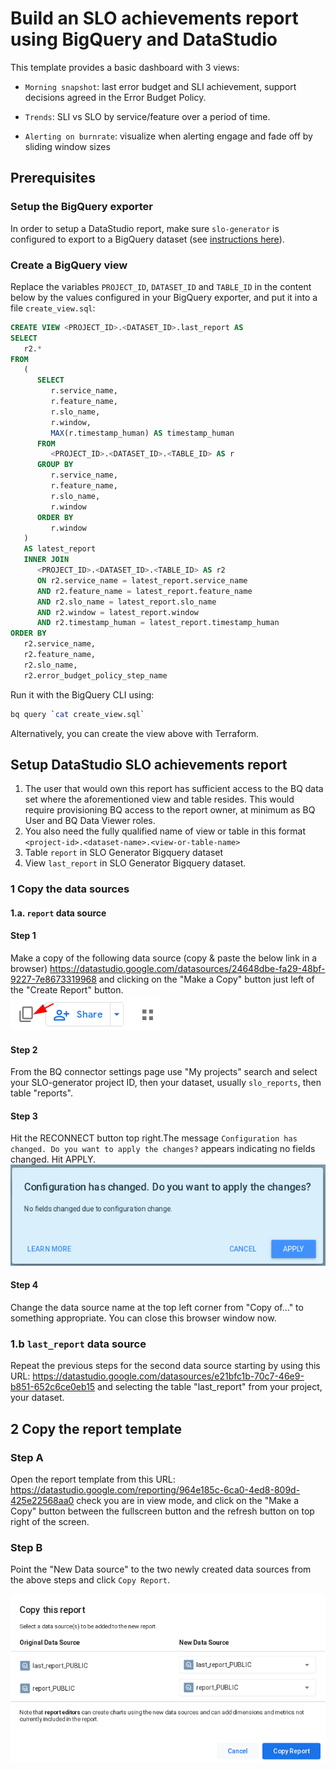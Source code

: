 # Build an SLO achievements report using BigQuery and DataStudio

This template provides a basic dashboard with 3 views:

* `Morning snapshot`: last error budget and SLI achievement, support decisions agreed in the Error Budget Policy.

* `Trends`: SLI vs SLO by service/feature over a period of time.

* `Alerting on burnrate`: visualize when alerting engage and fade off by sliding window sizes

## Prerequisites

### Setup the BigQuery exporter

In order to setup a DataStudio report, make sure `slo-generator` is configured
to export to a BigQuery dataset (see [instructions here](../providers/bigquery.md)).

### Create a BigQuery view

Replace the variables `PROJECT_ID`, `DATASET_ID` and `TABLE_ID` in the
content below by the values configured in your BigQuery exporter, and put it
into a file `create_view.sql`:

```sql
CREATE VIEW <PROJECT_ID>.<DATASET_ID>.last_report AS
SELECT
   r2.*
FROM
   (
      SELECT
         r.service_name,
         r.feature_name,
         r.slo_name,
         r.window,
         MAX(r.timestamp_human) AS timestamp_human
      FROM
         <PROJECT_ID>.<DATASET_ID>.<TABLE_ID> AS r
      GROUP BY
         r.service_name,
         r.feature_name,
         r.slo_name,
         r.window
      ORDER BY
         r.window
   )
   AS latest_report
   INNER JOIN
      <PROJECT_ID>.<DATASET_ID>.<TABLE_ID> AS r2
      ON r2.service_name = latest_report.service_name
      AND r2.feature_name = latest_report.feature_name
      AND r2.slo_name = latest_report.slo_name
      AND r2.window = latest_report.window
      AND r2.timestamp_human = latest_report.timestamp_human
ORDER BY
   r2.service_name,
   r2.feature_name,
   r2.slo_name,
   r2.error_budget_policy_step_name
```

Run it with the BigQuery CLI using:

```sh
bq query `cat create_view.sql`
```

Alternatively, you can create the view above with Terraform.

## Setup DataStudio SLO achievements report

1. The user that would own this report has sufficient access to the BQ data set where the aforementioned
view and table resides. This would require provisioning BQ access to the report owner, at minimum as BQ User and
BQ Data Viewer roles.
2. You also need the fully qualified name of view or table in this format `<project-id>.<dataset-name>.<view-or-table-name>`
3. Table `report` in SLO Generator Bigquery dataset
4. View `last_report` in SLO Generator Bigquery dataset.

### 1 Copy the data sources

#### 1.a. `report` data source

#### Step 1

Make a copy of the following data source (copy & paste the below link in a browser)
<https://datastudio.google.com/datasources/24648dbe-fa29-48bf-9227-7e8673319968>
and clicking on the "Make a Copy" button just left of the "Create Report" button.  
![copy this report](../images/copy_button.png)

#### Step 2

From the BQ connector settings page use "My projects" search and select your SLO-generator project ID, then your dataset, usually `slo_reports`, then table "reports".

#### Step 3

Hit the RECONNECT button top right.The message `Configuration has changed. Do you want to apply the changes?` appears indicating no fields changed. Hit APPLY.  
![copy this report](../images/config_has_changed.png)

#### Step 4

Change the data source name at the top left corner from "Copy of..." to something appropriate.
You can close this browser window now.

### 1.b `last_report` data source

Repeat the previous steps for the second data source starting by using this URL:
<https://datastudio.google.com/datasources/e21bfc1b-70c7-46e9-b851-652c6ce0eb15>
and selecting the table "last_report" from your project, your dataset.

## 2 Copy the report template

### Step A

Open the report template from this URL: <https://datastudio.google.com/reporting/964e185c-6ca0-4ed8-809d-425e22568aa0> check you are in view mode, and click on the "Make a Copy" button between the fullscreen button and the refresh button on top right of the screen.

### Step B

Point the "New Data source" to the two newly created data sources from the above steps and click `Copy Report`.

![copy this report](../images/copy_this_report.png)

